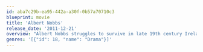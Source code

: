 ```yaml
---
id: aba7c29b-ea95-442a-a30f-0b57a70710c3
blueprint: movie
title: 'Albert Nobbs'
release_date: '2011-12-21'
overview: "Albert Nobbs struggles to survive in late 19th century Ireland, where women aren't encouraged to be independent. Posing as a man, so she can work as a butler in Dublin's most posh hotel, Albert meets a handsome painter and looks to escape the lie she has been living."
genres: '[{"id": 18, "name": "Drama"}]'
---
```

